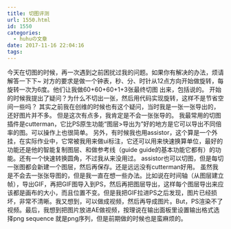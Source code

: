 ```yaml
---
title: 切图评测
url: 1550.html
id: 1550
categories:
  - huhuの文章
date: 2017-11-16 22:04:16
tags:
---
```


今天在切图的时候，再一次遇到之前困扰过我的问题。如果你有解决的办法，烦请解答一下下~ 对方的要求是做一个钟表，秒、分、时针从12点方向开始做旋转，每旋转一次为6度。他们让我做60+60+60+1+3张最终切图 出来，包括说的。 开始的时候我提出了疑问？为什么不切出一张，然后用代码实现旋转，这样不是节省空间一些吗？ 其实之前我在创维的时候也有这个疑问，当时我是一张一张导出的，还好图片并不多。 但是这次有点多，我肯定是不会一张张导的。 我最常用的切图插件是cutterman，它比PS原生功能“图层>导出为”好的地方是它可以导出不同倍率的图。可以操作上也很简单。 另外，有时候我也用assistor，这个算是一个外挂，在实际作业中，它常被我用来做ui标注，它还可以用来快速换算单位，最好的功能还是他的智能复制图层、和做参考线（guide guide的基本功能它都有）的功能。还有一个快速转换圆角，不过我从来没用过。 assistor也可以切图，但是每切一张图都会新建一个图层，然后再保存。还是远远没有cutterman好用。 虽然我是不会去一张张导图的，但是我一直在想一些办法。比如说在时间轴（从图层建立帧），导出GIF，再把GIF图导入到PS，然后再把图层导出，这样每个图层导出来应该都是画布的大小，而且位置不变。但是我把GIF拉进PS之后发现，图片已经损坏，非常不清晰。我又想到，可以做成视频，然后再导成图片。But，PS渲染不了视频。最后，我想到把图片放进AE做视频，按理说在输出面板里设置输出格式选择png sequence 就是png序列，但是前期做的时候也是蛮麻烦的。